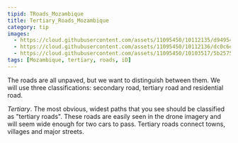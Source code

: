 ```yaml
---
tipid: TRoads_Mozambique
title: Tertiary_Roads_Mozambique
category: tip
images:
  - https://cloud.githubusercontent.com/assets/11095450/10112135/d94954ce-63a6-11e5-80b5-49448a58954e.png
  - https://cloud.githubusercontent.com/assets/11095450/10112136/dc0c6eb2-63a6-11e5-9cd9-592697f46b0a.png
  - https://cloud.githubusercontent.com/assets/11095450/10103517/5b257548-6372-11e5-97cc-f8d3b30ac487.png
tags: [Mozambique, tertiary, roads, iD]
---
```

The roads are all unpaved, but we want to distinguish between them. We will use three classifications: secondary road, tertiary road and residential road.

*Tertiary*. The most obvious, widest paths that you see should be classified as "tertiary roads". These roads are easily seen in the drone imagery and will seem wide enough for two cars to pass. Tertiary roads connect towns, villages and major streets.
